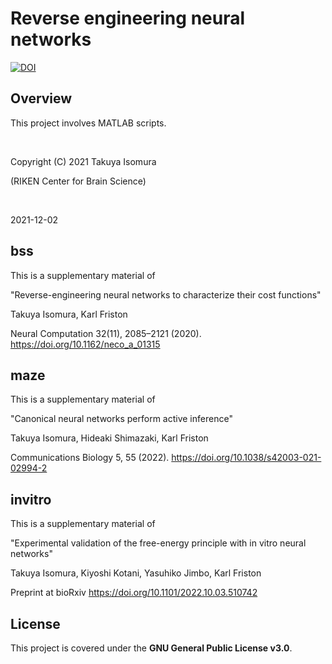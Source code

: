 # Reverse engineering neural networks

[![DOI](https://zenodo.org/badge/266333834.svg)](https://zenodo.org/badge/latestdoi/266333834)

## Overview

This project involves MATLAB scripts.

<br>

Copyright (C) 2021 Takuya Isomura

(RIKEN Center for Brain Science)

<br>

2021-12-02


## bss
This is a supplementary material of

"Reverse-engineering neural networks to characterize their cost functions"

Takuya Isomura, Karl Friston

Neural Computation 32(11), 2085–2121 (2020). https://doi.org/10.1162/neco_a_01315


## maze
This is a supplementary material of

"Canonical neural networks perform active inference"

Takuya Isomura, Hideaki Shimazaki, Karl Friston

Communications Biology 5, 55 (2022). https://doi.org/10.1038/s42003-021-02994-2


## invitro
This is a supplementary material of

"Experimental validation of the free-energy principle with in vitro neural networks"

Takuya Isomura, Kiyoshi Kotani, Yasuhiko Jimbo, Karl Friston

Preprint at bioRxiv https://doi.org/10.1101/2022.10.03.510742


## License
This project is covered under the **GNU General Public License v3.0**.
